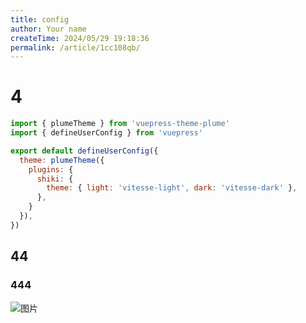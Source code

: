 ```yaml
---
title: config
author: Your name
createTime: 2024/05/29 19:18:36
permalink: /article/1cc108qb/
---
```


# 4


```javascript
import { plumeTheme } from 'vuepress-theme-plume'
import { defineUserConfig } from 'vuepress'

export default defineUserConfig({
  theme: plumeTheme({
    plugins: {
      shiki: {
        theme: { light: 'vitesse-light', dark: 'vitesse-dark' },
      },
    }
  }),
})
```
## 44

### 444

![图片](/images/5月安排.png)

